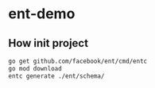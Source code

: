 # ent-demo

## How init project
```bash
go get github.com/facebook/ent/cmd/entc
go mod download
entc generate ./ent/schema/
```
